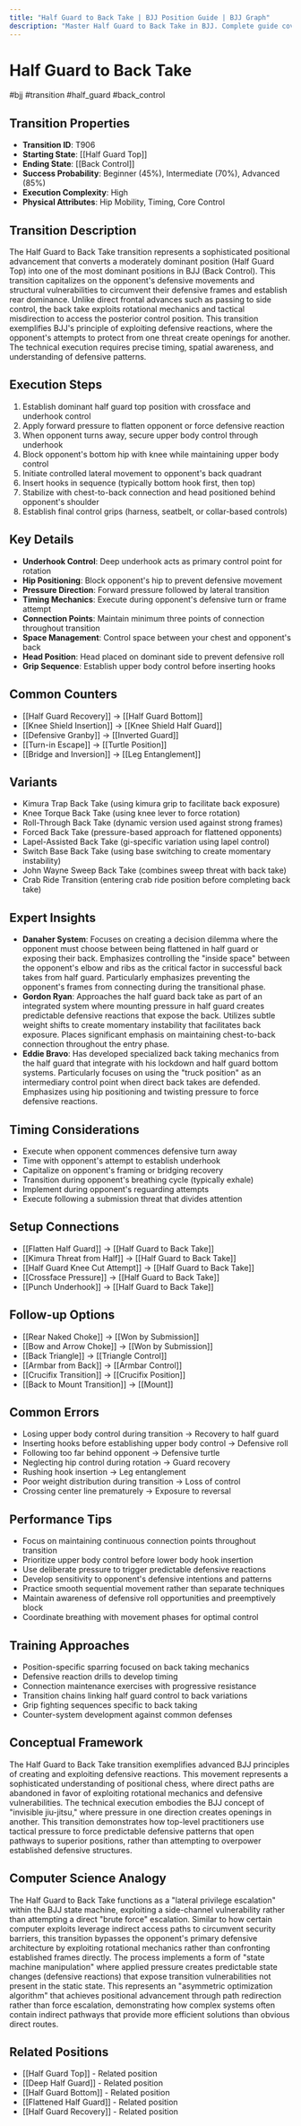 ```yaml
---
title: "Half Guard to Back Take | BJJ Position Guide | BJJ Graph"
description: "Master Half Guard to Back Take in BJJ. Complete guide covering setup, control, escapes, and transitions."
---
```




<!-- Schema Markup for SEO -->
<script type="application/ld+json">
{
  "@context": "https://schema.org",
  "@type": "FAQPage",
  "mainEntity": [
    {
      "@type": "Question",
      "name": "What happens if you make this mistake: Losing upper body control during transition?",
      "acceptedAnswer": {
        "@type": "Answer",
        "text": "This leads to: Recovery to half guard"
      }
    },
    {
      "@type": "Question",
      "name": "What happens if you make this mistake: Inserting hooks before establishing upper body control?",
      "acceptedAnswer": {
        "@type": "Answer",
        "text": "This leads to: Defensive roll"
      }
    },
    {
      "@type": "Question",
      "name": "What happens if you make this mistake: Following too far behind opponent?",
      "acceptedAnswer": {
        "@type": "Answer",
        "text": "This leads to: Defensive turtle"
      }
    },
    {
      "@type": "Question",
      "name": "What happens if you make this mistake: Neglecting hip control during rotation?",
      "acceptedAnswer": {
        "@type": "Answer",
        "text": "This leads to: Guard recovery"
      }
    },
    {
      "@type": "Question",
      "name": "What happens if you make this mistake: Rushing hook insertion?",
      "acceptedAnswer": {
        "@type": "Answer",
        "text": "This leads to: Leg entanglement"
      }
    }
  ]
}
</script>


<!-- Schema Markup for SEO -->
<script type="application/ld+json">
{
  "@context": "https://schema.org",
  "@type": "WebPage",
  "name": "Half Guard to Back Take",
  "description": "Master Half Guard to Back Take in BJJ. Complete guide covering setup, control, escapes, and transitions.",
  "url": "https://bjjgraph.com/positions/half-guard-to-back-take",
  "isPartOf": {
    "@type": "WebSite",
    "name": "BJJ Graph",
    "url": "https://bjjgraph.com"
  }
}
</script>


<script type="application/ld+json">
{
  "@context": "https://schema.org",
  "@type": "BreadcrumbList",
  "itemListElement": [
    {
      "@type": "ListItem",
      "position": 1,
      "name": "Home",
      "item": "https://bjjgraph.com/"
    },
    {
      "@type": "ListItem",
      "position": 2,
      "name": "Positions",
      "item": "https://bjjgraph.com/positions/"
    },
    {
      "@type": "ListItem",
      "position": 3,
      "name": "Half Guard to Back Take",
      "item": "https://bjjgraph.com/positions/half-guard-to-back-take"
    }
  ]
}
</script>


# Half Guard to Back Take
#bjj #transition #half_guard #back_control

## Transition Properties
- **Transition ID**: T906
- **Starting State**: [[Half Guard Top]]
- **Ending State**: [[Back Control]]
- **Success Probability**: Beginner (45%), Intermediate (70%), Advanced (85%)
- **Execution Complexity**: High
- **Physical Attributes**: Hip Mobility, Timing, Core Control

## Transition Description
The Half Guard to Back Take transition represents a sophisticated positional advancement that converts a moderately dominant position (Half Guard Top) into one of the most dominant positions in BJJ (Back Control). This transition capitalizes on the opponent's defensive movements and structural vulnerabilities to circumvent their defensive frames and establish rear dominance. Unlike direct frontal advances such as passing to side control, the back take exploits rotational mechanics and tactical misdirection to access the posterior control position. This transition exemplifies BJJ's principle of exploiting defensive reactions, where the opponent's attempts to protect from one threat create openings for another. The technical execution requires precise timing, spatial awareness, and understanding of defensive patterns.

## Execution Steps
1. Establish dominant half guard top position with crossface and underhook control
2. Apply forward pressure to flatten opponent or force defensive reaction
3. When opponent turns away, secure upper body control through underhook
4. Block opponent's bottom hip with knee while maintaining upper body control
5. Initiate controlled lateral movement to opponent's back quadrant
6. Insert hooks in sequence (typically bottom hook first, then top)
7. Stabilize with chest-to-back connection and head positioned behind opponent's shoulder
8. Establish final control grips (harness, seatbelt, or collar-based controls)

## Key Details
- **Underhook Control**: Deep underhook acts as primary control point for rotation
- **Hip Positioning**: Block opponent's hip to prevent defensive movement
- **Pressure Direction**: Forward pressure followed by lateral transition
- **Timing Mechanics**: Execute during opponent's defensive turn or frame attempt
- **Connection Points**: Maintain minimum three points of connection throughout transition
- **Space Management**: Control space between your chest and opponent's back
- **Head Position**: Head placed on dominant side to prevent defensive roll
- **Grip Sequence**: Establish upper body control before inserting hooks

## Common Counters
- [[Half Guard Recovery]] → [[Half Guard Bottom]]
- [[Knee Shield Insertion]] → [[Knee Shield Half Guard]]
- [[Defensive Granby]] → [[Inverted Guard]]
- [[Turn-in Escape]] → [[Turtle Position]]
- [[Bridge and Inversion]] → [[Leg Entanglement]]

## Variants
- Kimura Trap Back Take (using kimura grip to facilitate back exposure)
- Knee Torque Back Take (using knee lever to force rotation)
- Roll-Through Back Take (dynamic version used against strong frames)
- Forced Back Take (pressure-based approach for flattened opponents)
- Lapel-Assisted Back Take (gi-specific variation using lapel control)
- Switch Base Back Take (using base switching to create momentary instability)
- John Wayne Sweep Back Take (combines sweep threat with back take)
- Crab Ride Transition (entering crab ride position before completing back take)

## Expert Insights
- **Danaher System**: Focuses on creating a decision dilemma where the opponent must choose between being flattened in half guard or exposing their back. Emphasizes controlling the "inside space" between the opponent's elbow and ribs as the critical factor in successful back takes from half guard. Particularly emphasizes preventing the opponent's frames from connecting during the transitional phase.
- **Gordon Ryan**: Approaches the half guard back take as part of an integrated system where mounting pressure in half guard creates predictable defensive reactions that expose the back. Utilizes subtle weight shifts to create momentary instability that facilitates back exposure. Places significant emphasis on maintaining chest-to-back connection throughout the entry phase.
- **Eddie Bravo**: Has developed specialized back taking mechanics from the half guard that integrate with his lockdown and half guard bottom systems. Particularly focuses on using the "truck position" as an intermediary control point when direct back takes are defended. Emphasizes using hip positioning and twisting pressure to force defensive reactions.

## Timing Considerations
- Execute when opponent commences defensive turn away
- Time with opponent's attempt to establish underhook
- Capitalize on opponent's framing or bridging recovery
- Transition during opponent's breathing cycle (typically exhale)
- Implement during opponent's reguarding attempts
- Execute following a submission threat that divides attention

## Setup Connections
- [[Flatten Half Guard]] → [[Half Guard to Back Take]]
- [[Kimura Threat from Half]] → [[Half Guard to Back Take]]
- [[Half Guard Knee Cut Attempt]] → [[Half Guard to Back Take]]
- [[Crossface Pressure]] → [[Half Guard to Back Take]]
- [[Punch Underhook]] → [[Half Guard to Back Take]]

## Follow-up Options
- [[Rear Naked Choke]] → [[Won by Submission]]
- [[Bow and Arrow Choke]] → [[Won by Submission]]
- [[Back Triangle]] → [[Triangle Control]]
- [[Armbar from Back]] → [[Armbar Control]]
- [[Crucifix Transition]] → [[Crucifix Position]]
- [[Back to Mount Transition]] → [[Mount]]

## Common Errors
- Losing upper body control during transition → Recovery to half guard
- Inserting hooks before establishing upper body control → Defensive roll
- Following too far behind opponent → Defensive turtle
- Neglecting hip control during rotation → Guard recovery
- Rushing hook insertion → Leg entanglement
- Poor weight distribution during transition → Loss of control
- Crossing center line prematurely → Exposure to reversal

## Performance Tips
- Focus on maintaining continuous connection points throughout transition
- Prioritize upper body control before lower body hook insertion
- Use deliberate pressure to trigger predictable defensive reactions
- Develop sensitivity to opponent's defensive intentions and patterns
- Practice smooth sequential movement rather than separate techniques
- Maintain awareness of defensive roll opportunities and preemptively block
- Coordinate breathing with movement phases for optimal control

## Training Approaches
- Position-specific sparring focused on back taking mechanics
- Defensive reaction drills to develop timing
- Connection maintenance exercises with progressive resistance
- Transition chains linking half guard control to back variations
- Grip fighting sequences specific to back taking
- Counter-system development against common defenses

## Conceptual Framework
The Half Guard to Back Take transition exemplifies advanced BJJ principles of creating and exploiting defensive reactions. This movement represents a sophisticated understanding of positional chess, where direct paths are abandoned in favor of exploiting rotational mechanics and defensive vulnerabilities. The technical execution embodies the BJJ concept of "invisible jiu-jitsu," where pressure in one direction creates openings in another. This transition demonstrates how top-level practitioners use tactical pressure to force predictable defensive patterns that open pathways to superior positions, rather than attempting to overpower established defensive structures.

## Computer Science Analogy
The Half Guard to Back Take functions as a "lateral privilege escalation" within the BJJ state machine, exploiting a side-channel vulnerability rather than attempting a direct "brute force" escalation. Similar to how certain computer exploits leverage indirect access paths to circumvent security barriers, this transition bypasses the opponent's primary defensive architecture by exploiting rotational mechanics rather than confronting established frames directly. The process implements a form of "state machine manipulation" where applied pressure creates predictable state changes (defensive reactions) that expose transition vulnerabilities not present in the static state. This represents an "asymmetric optimization algorithm" that achieves positional advancement through path redirection rather than force escalation, demonstrating how complex systems often contain indirect pathways that provide more efficient solutions than obvious direct routes.

## Related Positions

- [[Half Guard Top]] - Related position
- [[Deep Half Guard]] - Related position
- [[Half Guard Bottom]] - Related position
- [[Flattened Half Guard]] - Related position
- [[Half Guard Recovery]] - Related position

